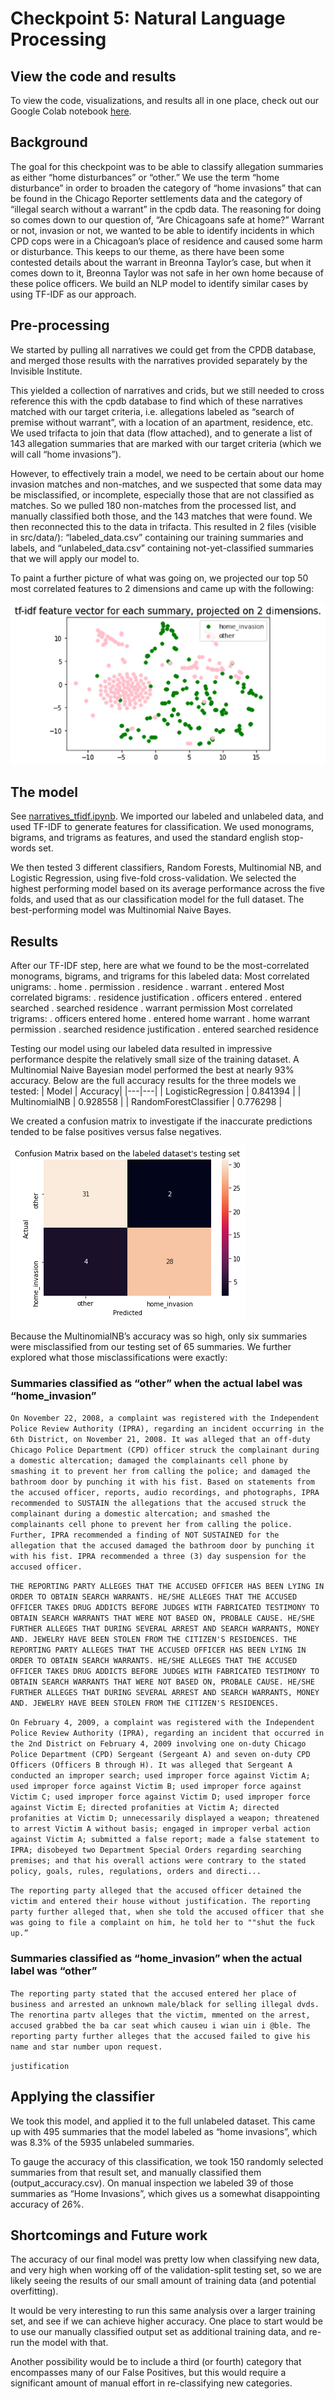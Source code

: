 # Checkpoint 5: Natural Language Processing

## View the code and results
To view the code, visualizations, and results all in one place, check out our Google Colab notebook [here](https://colab.research.google.com/drive/1FxWZpqRLe9WKlM0H9wElr8CWDCJbg2XV?usp=sharing).

## Background

The goal for this checkpoint was to be able to classify allegation summaries as either “home disturbances” or “other.” We use the term “home disturbance” in order to broaden the category of “home invasions” that can be found in the Chicago Reporter settlements data and the category of “illegal search without a warrant” in the cpdb data. The reasoning for doing so comes down to our question of, “Are Chicagoans safe at home?” Warrant or not, invasion or not, we wanted to be able to identify incidents in which CPD cops were in a Chicagoan’s place of residence and caused some harm or disturbance. This keeps to our theme, as there have been some contested details about the warrant in Breonna Taylor’s case, but when it comes down to it, Breonna Taylor was not safe in her own home because of these police officers. We build an NLP model to identify similar cases by using TF-IDF as our approach.  

## Pre-processing
We started by pulling all narratives we could get from the CPDB database, and merged those results with the narratives provided separately by the Invisible Institute.

This yielded a collection of narratives and crids, but we still needed to cross reference this with the cpdb database to find which of these narratives matched with our target criteria, i.e. allegations labeled as “search of premise without warrant”, with a location of an apartment, residence, etc.  We used trifacta to join that data (flow attached), and to generate a list of 143 allegation summaries that are marked with our target criteria (which we will call “home invasions”).

However, to effectively train a model, we need to be certain about our home invasion matches and non-matches, and we suspected that some data may be misclassified, or incomplete, especially those that are not classified as matches.  So we pulled 180 non-matches from the processed list, and manually classified both those, and the 143 matches that were found.  We then reconnected this to the data in trifacta.  This resulted in 2 files (visible in src/data/): “labeled_data.csv” containing our training summaries and labels, and “unlabeled_data.csv” containing not-yet-classified summaries that we will apply our model to.

To paint a further picture of what was going on, we projected our top 50 most correlated features to 2 dimensions and came up with the following:

![features](https://github.com/Northwestern-Data-Sci-Seminar/Invisible-Institute-Chicago-Reporter-Collaboration-Public/blob/master/The%20Storm%20Panthers/checkpoint-5/images/features.png?raw=true)

## The model 
See [narratives_tfidf.ipynb](https://colab.research.google.com/drive/1FxWZpqRLe9WKlM0H9wElr8CWDCJbg2XV?usp=sharing).
We imported our labeled and unlabeled data, and used TF-IDF to generate features for classification.  We used monograms, bigrams, and trigrams as features, and used the standard english stop-words set.

We then tested 3 different classifiers, Random Forests, Multinomial NB, and Logistic Regression, using five-fold cross-validation.  We selected the highest performing model based on its average performance across the five folds, and used that as our classification model for the full dataset. The best-performing model was Multinomial Naive Bayes.

## Results
After our TF-IDF step, here are what we found to be the most-correlated monograms, bigrams, and trigrams for this labeled data:
Most correlated unigrams:
   . home
   . permission
   . residence
   . warrant
   . entered
Most correlated bigrams:
   . residence justification
   . officers entered
   . entered searched
   . searched residence
   . warrant permission
Most correlated trigrams:
   . officers entered home
   . entered home warrant
   . home warrant permission
   . searched residence justification
   . entered searched residence

Testing our model using our labeled data resulted in impressive performance despite the relatively small size of the training dataset. A Multinomial Naive Bayesian model performed the best at nearly 93% accuracy. Below are the full accuracy results for the three models we tested:
| Model | Accuracy|
|---|---|
| LogisticRegression | 0.841394 |
| MultinomialNB | 0.928558 |
| RandomForestClassifier | 0.776298 |


We created a confusion matrix to investigate if the inaccurate predictions tended to be false positives versus false negatives.


![confusion](https://github.com/Northwestern-Data-Sci-Seminar/Invisible-Institute-Chicago-Reporter-Collaboration-Public/blob/master/The%20Storm%20Panthers/checkpoint-5/images/confusion_matrix.png?raw=true)


Because the MultinomialNB’s accuracy was so high, only six summaries were misclassified from our testing set of 65 summaries. We further explored what those misclassifications were exactly:

### Summaries classified as “other” when the actual label was “home_invasion”

`On November 22, 2008, a complaint was registered with the Independent Police Review Authority (IPRA), regarding an incident occurring in the 6th District, on November 21, 2008. It was alleged that an off-duty Chicago Police Department (CPD) officer struck the complainant during a domestic altercation; damaged the complainants cell phone by smashing it to prevent her from calling the police; and damaged the bathroom door by punching it with his fist. Based on statements from the accused officer, reports, audio recordings, and photographs, IPRA recommended to SUSTAIN the allegations that the accused struck the complainant during a domestic altercation; and smashed the complainants cell phone to prevent her from calling the police. Further, IPRA recommended a finding of NOT SUSTAINED for the allegation that the accused damaged the bathroom door by punching it with his fist. IPRA recommended a three (3) day suspension for the accused officer.`

`THE REPORTING PARTY ALLEGES THAT THE ACCUSED OFFICER HAS BEEN LYING IN ORDER TO OBTAIN SEARCH WARRANTS. HE/SHE ALLEGES THAT THE ACCUSED OFFICER TAKES DRUG ADDICTS BEFORE JUDGES WITH FABRICATED TESTIMONY TO OBTAIN SEARCH WARRANTS THAT WERE NOT BASED ON, PROBALE CAUSE. HE/SHE FURTHER ALLEGES THAT DURING SEVERAL ARREST AND SEARCH WARRANTS, MONEY AND. JEWELRY HAVE BEEN STOLEN FROM THE CITIZEN'S RESIDENCES. THE REPORTING PARTY ALLEGES THAT THE ACCUSED OFFICER HAS BEEN LYING IN ORDER TO OBTAIN SEARCH WARRANTS. HE/SHE ALLEGES THAT THE ACCUSED OFFICER TAKES DRUG ADDICTS BEFORE JUDGES WITH FABRICATED TESTIMONY TO OBTAIN SEARCH WARRANTS THAT WERE NOT BASED ON, PROBALE CAUSE. HE/SHE FURTHER ALLEGES THAT DURING SEVERAL ARREST AND SEARCH WARRANTS, MONEY AND. JEWELRY HAVE BEEN STOLEN FROM THE CITIZEN'S RESIDENCES.`

`On February 4, 2009, a complaint was registered with the Independent Police Review Authority (IPRA), regarding an incident that occurred in the 2nd District on February 4, 2009 involving one on-duty Chicago Police Department (CPD) Sergeant (Sergeant A) and seven on-duty CPD Officers (Officers B through H). It was alleged that Sergeant A conducted an improper search; used improper force against Victim A; used improper force against Victim B; used improper force against Victim C; used improper force against Victim D; used improper force against Victim E; directed profanities at Victim A; directed profanities at Victim D; unnecessarily displayed a weapon; threatened to arrest Victim A without basis; engaged in improper verbal action against Victim A; submitted a false report; made a false statement to IPRA; disobeyed two Department Special Orders regarding searching premises; and that his overall actions were contrary to the stated policy, goals, rules, regulations, orders and directi...`

`The reporting party alleged that the accused officer detained the victim and entered their house without justification. The reporting party further alleged that, when she told the accused officer that she was going to file a complaint on him, he told her to ""shut the fuck up.”`

                                                                                                                                                                                    
### Summaries classified as “home_invasion” when the actual label was “other”
`The reporting party stated that the accused entered her place of business and arrested an unknown male/black for selling illegal dvds. The renortina partv alleges that the victim, mmented on the arrest, accused grabbed the ba car seat which causeu i wian uin i @ble. The     reporting party further alleges that the accused failed to give his name and star number upon request.`

`justification`            

## Applying the classifier
We took this model, and applied it to the full unlabeled dataset.  This came up with 495 summaries that the model labeled as “home invasions”, which was 8.3% of the 5935 unlabeled summaries.

To gauge the accuracy of this classification, we took 150 randomly selected summaries from that result set, and manually classified them (output_accuracy.csv).  On manual inspection we labeled 39 of those summaries as “Home Invasions”, which gives us a somewhat disappointing accuracy of 26%.  

## Shortcomings and Future work
The accuracy of our final model was pretty low when classifying new data, and very high when working off of the validation-split testing set, so we are likely seeing the results of our small amount of training data (and potential overfitting).

It would be very interesting to run this same analysis over a larger training set, and see if we can achieve higher accuracy.  One place to start would be to use our manually classified output set as additional training data, and re-run the model with that.

Another possibility would be to include a third (or fourth) category that encompasses many of our False Positives, but this would require a significant amount of manual effort in re-classifying new categories.

